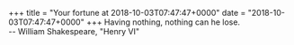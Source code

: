 +++
title = "Your fortune at 2018-10-03T07:47:47+0000"
date = "2018-10-03T07:47:47+0000"
+++
Having nothing, nothing can he lose.  
		-- William Shakespeare, "Henry VI"  

